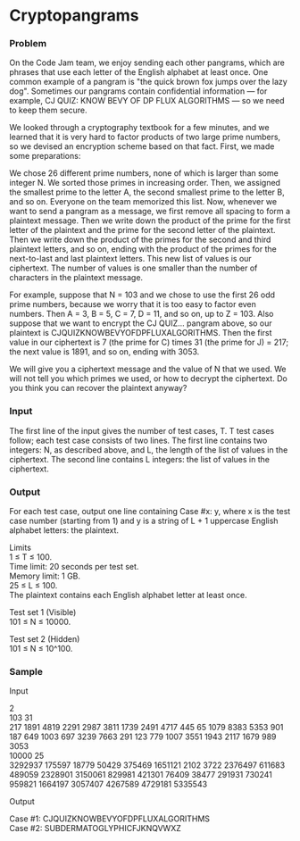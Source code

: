 # Cryptopangrams
### Problem
On the Code Jam team, we enjoy sending each other pangrams, which are phrases that use each letter of the English alphabet at least once. One common example of a pangram is "the quick brown fox jumps over the lazy dog". Sometimes our pangrams contain confidential information — for example, CJ QUIZ: KNOW BEVY OF DP FLUX ALGORITHMS — so we need to keep them secure.

We looked through a cryptography textbook for a few minutes, and we learned that it is very hard to factor products of two large prime numbers, so we devised an encryption scheme based on that fact. First, we made some preparations:

We chose 26 different prime numbers, none of which is larger than some integer N.
We sorted those primes in increasing order. Then, we assigned the smallest prime to the letter A, the second smallest prime to the letter B, and so on.
Everyone on the team memorized this list.
Now, whenever we want to send a pangram as a message, we first remove all spacing to form a plaintext message. Then we write down the product of the prime for the first letter of the plaintext and the prime for the second letter of the plaintext. Then we write down the product of the primes for the second and third plaintext letters, and so on, ending with the product of the primes for the next-to-last and last plaintext letters. This new list of values is our ciphertext. The number of values is one smaller than the number of characters in the plaintext message.

For example, suppose that N = 103 and we chose to use the first 26 odd prime numbers, because we worry that it is too easy to factor even numbers. Then A = 3, B = 5, C = 7, D = 11, and so on, up to Z = 103. Also suppose that we want to encrypt the CJ QUIZ... pangram above, so our plaintext is CJQUIZKNOWBEVYOFDPFLUXALGORITHMS. Then the first value in our ciphertext is 7 (the prime for C) times 31 (the prime for J) = 217; the next value is 1891, and so on, ending with 3053.

We will give you a ciphertext message and the value of N that we used. We will not tell you which primes we used, or how to decrypt the ciphertext. Do you think you can recover the plaintext anyway?

### Input
The first line of the input gives the number of test cases, T. T test cases follow; each test case consists of two lines. The first line contains two integers: N, as described above, and L, the length of the list of values in the ciphertext. The second line contains L integers: the list of values in the ciphertext.

### Output
For each test case, output one line containing Case #x: y, where x is the test case number (starting from 1) and y is a string of L + 1 uppercase English alphabet letters: the plaintext.

Limits  
1 ≤ T ≤ 100.  
Time limit: 20 seconds per test set.  
Memory limit: 1 GB.  
25 ≤ L ≤ 100.  
The plaintext contains each English alphabet letter at least once.

Test set 1 (Visible)  
101 ≤ N ≤ 10000.

Test set 2 (Hidden)  
101 ≤ N ≤ 10^100.

### Sample

Input

2  
103 31  
217 1891 4819 2291 2987 3811 1739 2491 4717 445 65 1079 8383 5353 901 187 649 1003 697 3239   7663 291 123 779 1007 3551 1943 2117 1679 989 3053  
10000 25  
3292937 175597 18779 50429 375469 1651121 2102 3722 2376497 611683 489059 2328901 3150061   829981 421301 76409 38477 291931 730241 959821 1664197 3057407 4267589 4729181 5335543

Output

Case #1: CJQUIZKNOWBEVYOFDPFLUXALGORITHMS  
Case #2: SUBDERMATOGLYPHICFJKNQVWXZ
